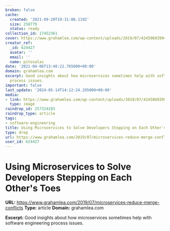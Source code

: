 ```yaml
---
broken: false
cache:
  created: '2021-09-20T19:31:08.119Z'
  size: 258779
  status: ready
collection_id: 17452361
cover: https://www.grahamlea.com/wp-content/uploads/2019/07/42450603994_0ae20a225d_z-300x191.jpg
creator_ref:
  _id: 624427
  avatar: ''
  email: ''
  name: pitosalas
date: '2021-04-06T13:40:22.765000+00:00'
domain: grahamlea.com
excerpt: Good insights about how microservices sometimes help with software engineering
  process issues.
important: false
last_update: '2024-05-14T14:12:24.295000+00:00'
media:
- link: https://www.grahamlea.com/wp-content/uploads/2019/07/42450603994_0ae20a225d_z-300x191.jpg
  type: image
raindrop_id: 257324283
raindrop_type: article
tags:
- software-engineering
title: Using Microservices to Solve Developers Stepping on Each Other's Toes
type: drop
url: https://www.grahamlea.com/2019/07/microservices-reduce-merge-conflicts
user_id: 624427
---
```


# Using Microservices to Solve Developers Stepping on Each Other's Toes

**URL:** https://www.grahamlea.com/2019/07/microservices-reduce-merge-conflicts
**Type:** article
**Domain:** grahamlea.com

**Excerpt:** Good insights about how microservices sometimes help with software engineering process issues.
